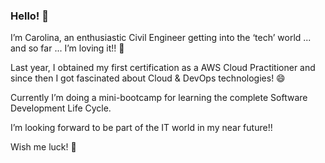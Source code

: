 ### Hello! 👋

I’m Carolina, an enthusiastic Civil Engineer getting into the ‘tech’ world ... and so far ... I’m loving it!! 🤩

Last year, I obtained my first certification as a AWS Cloud Practitioner and since then I got fascinated about Cloud & DevOps technologies! 😄

Currently I’m doing a mini-bootcamp for learning the complete Software Development Life Cycle.

I’m looking forward to be part of the IT world in my near future!! 

Wish me luck! 🤞
